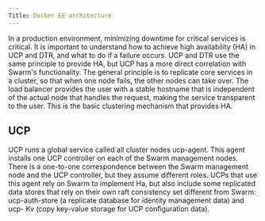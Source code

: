 ```yaml
---
Title: Docker EE architecture
---
```


In a production environment, minimizing downtime for critical services is critical. It is important to understand how to achieve high availability (HA) in UCP and DTR, and what to do if a failure occurs. UCP and DTR use the same principle to provide HA, but UCP has a more direct correlation with Swarm's functionality. The general principle is to replicate core services in a cluster, so that when one node fails, the other nodes can take over. The load balancer provides the user with a stable hostname that is independent of the actual node that handles the request, making the service transparent to the user. This is the basic clustering mechanism that provides HA.

## UCP
UCP runs a global service called all cluster nodes ucp-agent. This agent installs one UCP controller on each of the Swarm management nodes. There is a one-to-one correspondence between the Swarm management node and the UCP controller, but they assume different roles. UCPs that use this agent rely on Swarm to implement Ha, but also include some replicated data stores that rely on their own raft consistency set different from Swarm: ucp-auth-store (a replicate database for identity management data) and ucp- Kv (copy key-value storage for UCP configuration data).

